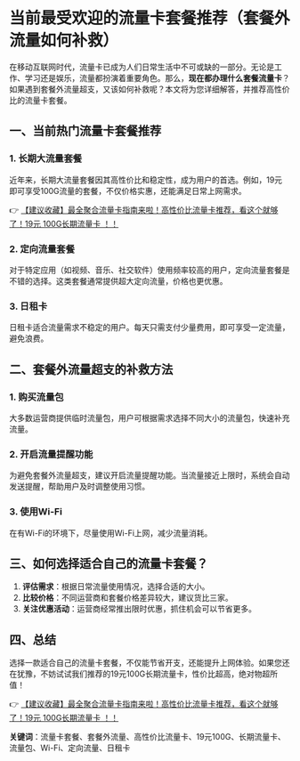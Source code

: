 # 当前最受欢迎的流量卡套餐推荐（套餐外流量如何补救）

在移动互联网时代，流量卡已成为人们日常生活中不可或缺的一部分。无论是工作、学习还是娱乐，流量都扮演着重要角色。那么，**现在都办理什么套餐流量卡**？如果遇到套餐外流量超支，又该如何补救呢？本文将为您详细解答，并推荐高性价比的流量卡套餐。

## 一、当前热门流量卡套餐推荐

### 1. 长期大流量套餐
近年来，长期大流量套餐因其高性价比和稳定性，成为用户的首选。例如，19元即可享受100G流量的套餐，不仅价格实惠，还能满足日常上网需求。

👉 [【建议收藏】最全聚合流量卡指南来啦！高性价比流量卡推荐，看这个就够了！19元 100G长期流量卡 ！！](https://bit.ly/Liuliangka)

### 2. 定向流量套餐
对于特定应用（如视频、音乐、社交软件）使用频率较高的用户，定向流量套餐是不错的选择。这类套餐通常提供超大定向流量，价格也更优惠。

### 3. 日租卡
日租卡适合流量需求不稳定的用户。每天只需支付少量费用，即可享受一定流量，避免浪费。

## 二、套餐外流量超支的补救方法

### 1. 购买流量包
大多数运营商提供临时流量包，用户可根据需求选择不同大小的流量包，快速补充流量。

### 2. 开启流量提醒功能
为避免套餐外流量超支，建议开启流量提醒功能。当流量接近上限时，系统会自动发送提醒，帮助用户及时调整使用习惯。

### 3. 使用Wi-Fi
在有Wi-Fi的环境下，尽量使用Wi-Fi上网，减少流量消耗。

## 三、如何选择适合自己的流量卡套餐？

1. **评估需求**：根据日常流量使用情况，选择合适的大小。
2. **比较价格**：不同运营商和套餐价格差异较大，建议货比三家。
3. **关注优惠活动**：运营商经常推出限时优惠，抓住机会可以节省更多。

## 四、总结

选择一款适合自己的流量卡套餐，不仅能节省开支，还能提升上网体验。如果您还在犹豫，不妨试试我们推荐的19元100G长期流量卡，性价比超高，绝对物超所值！

👉 [【建议收藏】最全聚合流量卡指南来啦！高性价比流量卡推荐，看这个就够了！19元 100G长期流量卡 ！！](https://bit.ly/Liuliangka)

**关键词**：流量卡套餐、套餐外流量、高性价比流量卡、19元100G、长期流量卡、流量包、Wi-Fi、定向流量、日租卡